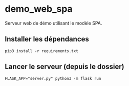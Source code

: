 # demo_web_spa

Serveur web de démo utilisant le modèle SPA.

## Installer les dépendances

```
pip3 install -r requirements.txt
```

## Lancer le serveur (depuis le dossier)

```
FLASK_APP="server.py" python3 -m flask run
```
